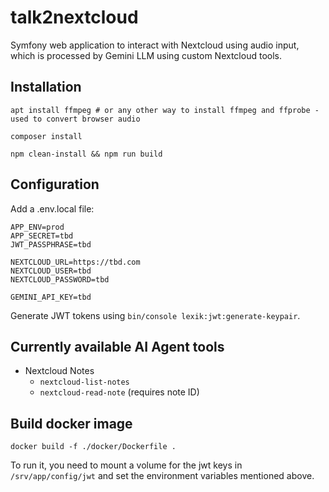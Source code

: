 # talk2nextcloud

Symfony web application to interact with Nextcloud using audio input, which is processed by Gemini LLM using 
custom Nextcloud tools.

## Installation

````shell
apt install ffmpeg # or any other way to install ffmpeg and ffprobe - used to convert browser audio

composer install

npm clean-install && npm run build
````

## Configuration

Add a .env.local file:

````dotenv
APP_ENV=prod
APP_SECRET=tbd
JWT_PASSPHRASE=tbd

NEXTCLOUD_URL=https://tbd.com
NEXTCLOUD_USER=tbd
NEXTCLOUD_PASSWORD=tbd

GEMINI_API_KEY=tbd
````

Generate JWT tokens using `bin/console lexik:jwt:generate-keypair`.

## Currently available AI Agent tools

- Nextcloud Notes
  - `nextcloud-list-notes`
  - `nextcloud-read-note` (requires note ID)

## Build docker image

```shell
docker build -f ./docker/Dockerfile .
```

To run it, you need to mount a volume for the jwt keys in `/srv/app/config/jwt`
and set the environment variables mentioned above.
